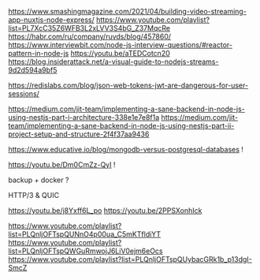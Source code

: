 https://www.smashingmagazine.com/2021/04/building-video-streaming-app-nuxtjs-node-express/
https://www.youtube.com/playlist?list=PL7XcC35Z6WFB3L2xLVV3S4bG_Z37MqcRe
https://habr.com/ru/company/ruvds/blog/457860/
https://www.interviewbit.com/node-js-interview-questions/#reactor-pattern-in-node-js
https://youtu.be/aTEDCotcn20
https://blog.insiderattack.net/a-visual-guide-to-nodejs-streams-9d2d594a9bf5

https://redislabs.com/blog/json-web-tokens-jwt-are-dangerous-for-user-sessions/

https://medium.com/jit-team/implementing-a-sane-backend-in-node-js-using-nestjs-part-i-architecture-338e1e7e8f1a
https://medium.com/jit-team/implementing-a-sane-backend-in-node-js-using-nestjs-part-ii-project-setup-and-structure-2f4f37aa9436

https://www.educative.io/blog/mongodb-versus-postgresql-databases !

https://youtu.be/Dm0CmZz-QyI !

backup + docker ?

HTTP/3 & QUIC

https://youtu.be/j8Yxff6L_po
https://youtu.be/2PPSXonhIck


https://www.youtube.com/playlist?list=PLQnljOFTspQUNnO4p00ua_C5mKTfldiYT
https://www.youtube.com/playlist?list=PLQnljOFTspQWGuRmwojJ6LiV0ejm6eOcs
https://www.youtube.com/playlist?list=PLQnljOFTspQUybacGRk1b_p13dgI-SmcZ
